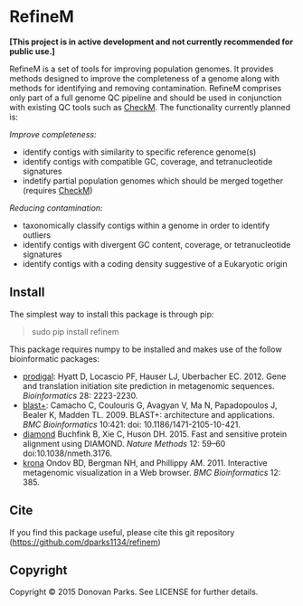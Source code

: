 # RefineM

<b>[This project is in active development and not currently recommended for public use.]</b>

RefineM is a set of tools for improving population genomes. It provides methods designed to improve the completeness of a genome along with methods for identifying and removing contamination. RefineM comprises only part of a full genome QC pipeline and should be used in conjunction with existing QC tools such as [CheckM](https://github.com/Ecogenomics/CheckM/wiki). The functionality currently planned is:

<i>Improve completeness:</i>
* identify contigs with similarity to specific reference genome(s)
* identify contigs with compatible GC, coverage, and tetranucleotide signatures
* indetify partial population genomes which should be merged together (requires [CheckM](https://github.com/Ecogenomics/CheckM/wiki))

<i>Reducing contamination:</i>
* taxonomically classify contigs within a genome in order to identify outliers
* identify contigs with divergent GC content, coverage, or tetranucleotide signatures
* identify contigs with a coding density suggestive of a Eukaryotic origin

## Install

The simplest way to install this package is through pip:
> sudo pip install refinem

This package requires numpy to be installed and makes use of the follow bioinformatic packages:

* [prodigal](http://prodigal.ornl.gov/): Hyatt D, Locascio PF, Hauser LJ, Uberbacher EC. 2012. Gene and translation initiation site prediction in metagenomic sequences. <i>Bioinformatics</i> 28: 2223-2230.
* [blast+](http://blast.ncbi.nlm.nih.gov/Blast.cgi?PAGE_TYPE=BlastDocs&DOC_TYPE=Download): Camacho C, Coulouris G, Avagyan V, Ma N, Papadopoulos J, Bealer K, Madden TL. 2009. BLAST+: architecture and applications. <i>BMC Bioinformatics</i> 10:421: doi: 10.1186/1471-2105-10-421.
* [diamond](http://ab.inf.uni-tuebingen.de/software/diamond/) Buchfink B, Xie C, Huson DH. 2015. Fast and sensitive protein alignment using DIAMOND. <i>Nature Methods</i> 12: 59–60 doi:10.1038/nmeth.3176.
* [krona](http://sourceforge.net/p/krona/home/krona/) Ondov BD, Bergman NH, and Phillippy AM. 2011. Interactive metagenomic visualization in a Web browser. <i>BMC Bioinformatics</i> 12: 385.

## Cite

If you find this package useful, please cite this git repository (https://github.com/dparks1134/refinem)

## Copyright

Copyright © 2015 Donovan Parks. See LICENSE for further details.

